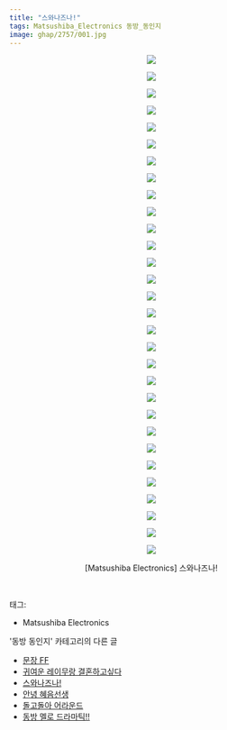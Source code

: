 ```yaml
---
title: "스와나즈나!"
tags: Matsushiba_Electronics 동방_동인지
image: ghap/2757/001.jpg
---
```

<div class="article">
<p style="text-align: center; clear: none; float: none;"><img src="{{ site.nasurl }}/ghap/2757/001.jpg"/></p>
<p style="text-align: center; clear: none; float: none;"><img src="{{ site.nasurl }}/ghap/2757/002.jpg"/></p>
<p style="text-align: center; clear: none; float: none;"><img src="{{ site.nasurl }}/ghap/2757/003.jpg"/></p>
<p style="text-align: center; clear: none; float: none;"><img src="{{ site.nasurl }}/ghap/2757/004.jpg"/></p>
<p style="text-align: center; clear: none; float: none;"><img src="{{ site.nasurl }}/ghap/2757/005.jpg"/></p>
<p style="text-align: center; clear: none; float: none;"><img src="{{ site.nasurl }}/ghap/2757/006.jpg"/></p>
<p style="text-align: center; clear: none; float: none;"><img src="{{ site.nasurl }}/ghap/2757/007.jpg"/></p>
<p style="text-align: center; clear: none; float: none;"><img src="{{ site.nasurl }}/ghap/2757/008.jpg"/></p>
<p style="text-align: center; clear: none; float: none;"><img src="{{ site.nasurl }}/ghap/2757/009.jpg"/></p>
<p style="text-align: center; clear: none; float: none;"><img src="{{ site.nasurl }}/ghap/2757/010.jpg"/></p>
<p style="text-align: center; clear: none; float: none;"><img src="{{ site.nasurl }}/ghap/2757/011.jpg"/></p>
<p style="text-align: center; clear: none; float: none;"><img src="{{ site.nasurl }}/ghap/2757/012.jpg"/></p>
<p style="text-align: center; clear: none; float: none;"><img src="{{ site.nasurl }}/ghap/2757/013.jpg"/></p>
<p style="text-align: center; clear: none; float: none;"><img src="{{ site.nasurl }}/ghap/2757/014.jpg"/></p>
<p style="text-align: center; clear: none; float: none;"><img src="{{ site.nasurl }}/ghap/2757/015.jpg"/></p>
<p style="text-align: center; clear: none; float: none;"><img src="{{ site.nasurl }}/ghap/2757/016.jpg"/></p>
<p style="text-align: center; clear: none; float: none;"><img src="{{ site.nasurl }}/ghap/2757/017.jpg"/></p>
<p style="text-align: center; clear: none; float: none;"><img src="{{ site.nasurl }}/ghap/2757/018.jpg"/></p>
<p style="text-align: center; clear: none; float: none;"><img src="{{ site.nasurl }}/ghap/2757/019.jpg"/></p>
<p style="text-align: center; clear: none; float: none;"><img src="{{ site.nasurl }}/ghap/2757/020.jpg"/></p>
<p style="text-align: center; clear: none; float: none;"><img src="{{ site.nasurl }}/ghap/2757/021.jpg"/></p>
<p style="text-align: center; clear: none; float: none;"><img src="{{ site.nasurl }}/ghap/2757/022.jpg"/></p>
<p style="text-align: center; clear: none; float: none;"><img src="{{ site.nasurl }}/ghap/2757/023.jpg"/></p>
<p style="text-align: center; clear: none; float: none;"><img src="{{ site.nasurl }}/ghap/2757/024.jpg"/></p>
<p style="text-align: center; clear: none; float: none;"><img src="{{ site.nasurl }}/ghap/2757/025.jpg"/></p>
<p style="text-align: center; clear: none; float: none;"><img src="{{ site.nasurl }}/ghap/2757/026.jpg"/></p>
<p style="text-align: center; clear: none; float: none;"><img src="{{ site.nasurl }}/ghap/2757/027.jpg"/></p>
<p style="text-align: center; clear: none; float: none;"><img src="{{ site.nasurl }}/ghap/2757/028.jpg"/></p>
<p style="text-align: center; clear: none; float: none;"><img src="{{ site.nasurl }}/ghap/2757/029.jpg"/></p>
<p style="text-align: center; clear: none; float: none;"><img src="{{ site.nasurl }}/ghap/2757/030.jpg"/></p>
<p style="text-align: center; clear: none; float: none;">[Matsushiba Electronics] 스와나즈나!</p>
<p><br/></p>
</div><div class="tagTrail">
<p>태그: </p>
<ul>
<li>Matsushiba Electronics</li>
</ul>
</div><div class="another">
<p>'동방 동인지' 카테고리의 다른 글</p>
<ul>
<li><a href="/2016-11-26-ghap_2759">문장 FF</a></li>
<li><a href="/2016-11-26-ghap_2758">귀여운 레이무랑 결혼하고싶다</a></li>
<li><a href="/2016-11-26-ghap_2757">스와나즈나!</a></li>
<li><a href="/2016-11-26-ghap_2755">안녕 혜음선생</a></li>
<li><a href="/2016-11-26-ghap_2754">돌고돌아 어라운드</a></li>
<li><a href="/2016-11-26-ghap_2753">동방 멜로 드라마틱!!</a></li>
</ul>
</div><div class="cb_module cb_fluid">
<div class="cb_wrt cb_profile">
</div><!-- commentList close -->
</div>